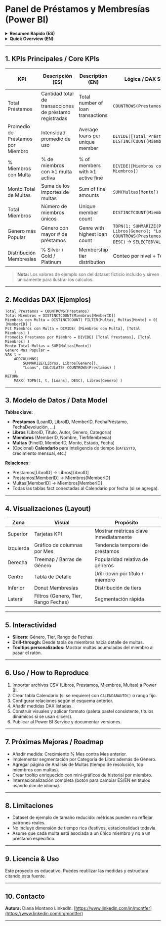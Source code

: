 # Panel de Préstamos y Membresías (Power BI)

<details>
<summary><strong>Resumen Rápido (ES)</strong></summary>

Dashboard educativo que analiza préstamos de libros, membresías, multas y comportamiento por género literario. Incluye KPIs clave (Total Préstamos, Promedio por Miembro, % Miembros con Multa, Monto Total de Multas, Género más Popular) y visualizaciones temporales y por título.

</details>

<details>
<summary><strong>Quick Overview (EN)</strong></summary>

Educational Power BI dashboard exploring library loans, membership tiers, fines, and genre popularity. Core KPIs plus time, membership and title distribution visuals.

</details>

---

## 1. KPIs Principales / Core KPIs

| KPI                               | Descripción (ES)                                        | Description (EN)                  | Lógica / DAX Simplificado                                                                                         | Ejemplo (Dataset Demo) |
| --------------------------------- | ------------------------------------------------------- | --------------------------------- | ----------------------------------------------------------------------------------------------------------------- | ---------------------- |
| Total Préstamos                   | Cantidad total de transacciones de préstamo registradas | Total number of loan transactions | `COUNTROWS(Prestamos)`                                                                                            | 50                     |
| Promedio de Préstamos por Miembro | Intensidad promedio de uso                              | Average loans per unique member   | `DIVIDE([Total Préstamos], DISTINCTCOUNT(Miembros[MemberID]))`                                                    | 1.67                   |
| % Miembros con Multa              | % de miembros con ≥1 multa activa                       | % of members with ≥1 active fine  | `DIVIDE([Miembros con Multa],[Total Miembros])`                                                                   | 30%                    |
| Monto Total de Multas             | Suma de los importes de multas                          | Sum of fine amounts               | `SUM(Multas[Monto])`                                                                                              | 429                    |
| Total Miembros                    | Número de miembros únicos                               | Unique member count               | `DISTINCTCOUNT(Miembros[MemberID])`                                                                               | 30                     |
| Género más Popular                | Género con mayor # de préstamos                         | Genre with highest loan count     | `TOPN(1; SUMMARIZE(Prestamos; Libros[Genero]; "Loans"; COUNTROWS(Prestamos)); [Loans]; DESC)` → `SELECTEDVALUE()` | Clásico                |
| Distribución Membresías           | % Silver / Gold / Platinum                              | Membership tier distribution      | Conteo por nivel ÷ Total Miembros                                                                                 | 40% / 16.7% / 43.3%    |

> **Nota:** Los valores de ejemplo son del dataset ficticio incluido y sirven únicamente para ilustrar los cálculos.

---

## 2. Medidas DAX (Ejemplos)

```DAX
Total Prestamos = COUNTROWS(Prestamos)
Total Miembros = DISTINCTCOUNT(Miembros[MemberID])
Miembros con Multa = DISTINCTCOUNT( FILTER(Multas, Multas[Monto] > 0)[MemberID] )
Pct Miembros con Multa = DIVIDE( [Miembros con Multa], [Total Miembros] )
Promedio Prestamos por Miembro = DIVIDE( [Total Prestamos], [Total Miembros] )
Monto Total Multas = SUM(Multas[Monto])
Genero Mas Popular = 
VAR t = 
    ADDCOLUMNS( 
        SUMMARIZE(Libros, Libros[Genero]),
        "Loans", CALCULATE( COUNTROWS(Prestamos) )
    )
RETURN
    MAXX( TOPN(1, t, [Loans], DESC), Libros[Genero] )
```

---

## 3. Modelo de Datos / Data Model

**Tablas clave:**

* **Prestamos** (LoanID, LibroID, MemberID, FechaPréstamo, FechaDevolución, …)
* **Libros** (LibroID, Título, Autor, Genero, Categoría)
* **Miembros** (MemberID, Nombre, TierMembresía)
* **Multas** (FineID, MemberID, Monto, Estado, Fecha)
* (Opcional) **Calendario** para inteligencia de tiempo (`DATESYTD`, crecimiento mensual, etc.)

**Relaciones:**

* Prestamos\[LibroID] → Libros\[LibroID]
* Prestamos\[MemberID] → Miembros\[MemberID]
* Multas\[MemberID] → Miembros\[MemberID]
* Todas las tablas fact conectadas al Calendario por fecha (si se agrega).

---

## 4. Visualizaciones (Layout)

| Zona      | Visual                               | Propósito                             |
| --------- | ------------------------------------ | ------------------------------------- |
| Superior  | Tarjetas KPI                         | Mostrar métricas clave inmediatamente |
| Izquierda | Gráfico de columnas por Mes          | Tendencia temporal de préstamos       |
| Derecha   | Treemap / Barras de Género           | Popularidad relativa de géneros       |
| Centro    | Tabla de Detalle                     | Drill‑down por título / miembro       |
| Inferior  | Donut Membresías                     | Distribución de tiers                 |
| Lateral   | Filtros (Genero, Tier, Rango Fechas) | Segmentación rápida                   |

---

## 5. Interactividad

* **Slicers:** Género, Tier, Rango de Fechas.
* **Drill-through:** Desde tabla de miembros hacia detalle de multas.
* **Tooltips personalizados:** Mostrar multas acumuladas del miembro al pasar el ratón.

---

## 6. Uso / How to Reproduce

1. Importar archivos CSV (Libros, Prestamos, Miembros, Multas) a Power BI.
2. Crear tabla Calendario (si se requiere) con `CALENDARAUTO()` o rango fijo.
3. Configurar relaciones según el esquema anterior.
4. Añadir medidas DAX listadas.
5. Construir visuales y aplicar formato (paleta pastel consistente, títulos dinámicos si se usan slicers).
6. Publicar al Power BI Service y documentar versiones.

---

## 7. Próximas Mejoras / Roadmap

* Añadir medida: Crecimiento % Mes contra Mes anterior.
* Implementar segmentación por Categoría de Libro además de Género.
* Agregar página de Análisis de Multas (tiempo de resolución, top miembros con multas).
* Crear tooltip enriquecido con mini‑gráficos de historial por miembro.
* Internacionalización completa (botón para cambiar ES/EN en títulos usando dim de idioma).

---

## 8. Limitaciones

* Dataset de ejemplo de tamaño reducido: métricas pueden no reflejar patrones reales.
* No incluye dimensión de tiempo rica (festivos, estacionalidad) todavía.
* Asume que cada multa está asociada a un único miembro y no a un préstamo específico.

---

## 9. Licencia & Uso

Este proyecto es educativo. Puedes reutilizar las medidas y estructura citando esta fuente.

---

## 10. Contacto

**Autora:** Diana Montano
LinkedIn: [https://www.linkedin.com/in/montfer](https://www.linkedin.com/in/montfer)

---


